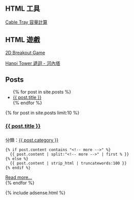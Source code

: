 ## HTML 工具

[Cable Tray 容量計算](https://e87042170.github.io/CableTrayCalculator/) 

## HTML 遊戲

[2D Breakout Game](https://e87042170.github.io/2DBreakoutGame/) 

[Hanoi Tower 遞迴 - 河內塔](https://e87042170.github.io/HanoiTower/) 

## Posts

<ul>
  {% for post in site.posts %}
    <li>
      <a href="{{ post.url }}">{{ post.title }}</a>
    </li>
  {% endfor %}
</ul>

{% for post in site.posts limit:10 %}
<section class="section">
<article>
<div class="page-header">
<h1><a href="{{ BASE_PATH }}{{ post.url }}">{{ post.title }}</a><h1>
</div>
<div class="note post-info">
      分類：<a href="categories.html#{{ post.category }}-ref">{{ post.category }}</a>
</div>

    {% if post.content contains "<!-- more -->" %}
      {{ post.content | split:"<!-- more -->" | first % }}
    {% else %}
      {{ post.content | strip_html | truncatewords:100 }}
    {% endif %}

<div class="read-more">
<a class="btn" href="{{ BASE_PATH }}{{ post.url }}">Read more...</a>
</div>
</article>
</section>
{% endfor %}

{% include adsense.html %}
